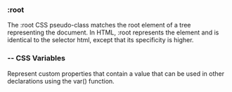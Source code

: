 ### :root
The :root CSS pseudo-class matches the root element of a tree representing the document. In HTML, :root represents the <html> element and is identical to the selector html, except that its specificity is higher.

### -- CSS Variables
Represent custom properties that contain a value that can be used in other declarations using the var() function.

